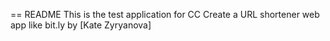 == README
This is the test application for CC
Create a URL shortener web app like bit.ly
by [Kate Zyryanova]
